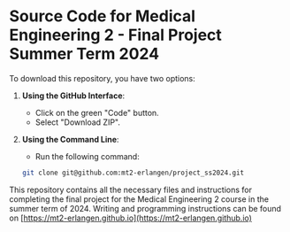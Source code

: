 # Source Code for Medical Engineering 2 - Final Project Summer Term 2024

To download this repository, you have two options:

1. **Using the GitHub Interface**:
   - Click on the green "Code" button.
   - Select "Download ZIP".

2. **Using the Command Line**:
   - Run the following command:

    ```bash
    git clone git@github.com:mt2-erlangen/project_ss2024.git
    ```

This repository contains all the necessary files and instructions for completing the final project for the Medical Engineering 2 course in the summer term of 2024.
Writing and programming instructions can be found on [https://mt2-erlangen.github.io](https://mt2-erlangen.github.io)
